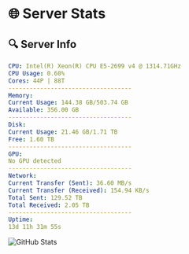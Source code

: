 # 🌐 Server Stats
## 🔍 Server Info
```yaml
CPU: Intel(R) Xeon(R) CPU E5-2699 v4 @ 1314.71GHz
CPU Usage: 0.60%
Cores: 44P | 88T
-----------------------------------
Memory:
Current Usage: 144.38 GB/503.74 GB
Available: 356.00 GB
-----------------------------------
Disk:
Current Usage: 21.46 GB/1.71 TB
Free: 1.60 TB
-----------------------------------
GPU:
No GPU detected
-----------------------------------
Network:
Current Transfer (Sent): 36.60 MB/s
Current Transfer (Received): 154.94 KB/s
Total Sent: 129.52 TB
Total Received: 2.05 TB
-----------------------------------
Uptime:
13d 11h 31m 55s
```
![GitHub Stats](https://img.shields.io/badge/Updated-2025-02-21_10:15:13-blue)